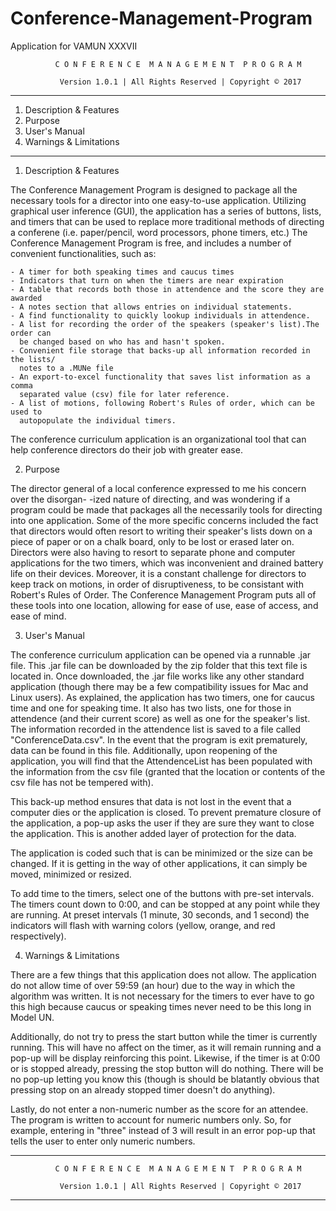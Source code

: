 # Conference-Management-Program
Application for VAMUN XXXVII
	
	          C O N F E R E N C E  M A N A G E M E N T  P R O G R A M 

	           Version 1.0.1 | All Rights Reserved | Copyright © 2017	

-------------------------------------------------------------------------------------------

1. Description & Features
2. Purpose
3. User's Manual
4. Warnings & Limitations

--------------------------------------------------------------------------------------------

1. Description & Features

The Conference Management Program is designed to package all the necessary tools 
for a director into one easy-to-use application. Utilizing graphical user inference (GUI),
the application has a series of buttons, lists, and timers that can be used to replace
more traditional methods of directing a conferene (i.e. paper/pencil, word processors,
phone timers, etc.) The Conference Management Program is free, and includes a number of
convenient functionalities, such as:

	- A timer for both speaking times and caucus times
	- Indicators that turn on when the timers are near expiration
	- A table that records both those in attendence and the score they are awarded
	- A notes section that allows entries on individual statements.
	- A find functionality to quickly lookup individuals in attendence.
	- A list for recording the order of the speakers (speaker's list).The order can 
	  be changed based on who has and hasn't spoken.
	- Convenient file storage that backs-up all information recorded in the lists/ 
	  notes to a .MUNe file
	- An export-to-excel functionality that saves list information as a comma
	  separated value (csv) file for later reference.
	- A list of motions, following Robert's Rules of order, which can be used to 
	  autopopulate the individual timers.

The conference curriculum application is an organizational tool that can help conference
directors do their job with greater ease.



2. Purpose

The director general of a local conference expressed to me his concern over the disorgan-
-ized nature of directing, and was wondering if a program could be made that packages all 
the necessarily tools for directing into one application. Some of the more specific
concerns included the fact that directors would often resort to writing their speaker's
lists down on a piece of paper or on a chalk board, only to be lost or erased later on. 
Directors were also having to resort to separate phone and computer applications for the
two timers, which was inconvenient and drained battery life on their devices. Moreover,
it is a constant challenge for directors to keep track on motions, in order of
disruptiveness, to be consistant with Robert's Rules of Order. The Conference Management
Program puts all of these tools into one location, allowing for ease of use, ease of
access, and ease of mind.



3. User's Manual

The conference curriculum application can be opened via a runnable .jar file. This .jar
file can be downloaded by the zip folder that this text file is located in. Once
downloaded, the .jar file works like any other standard application (though there may be
a few compatibility issues for Mac and Linux users). As explained, the application has two
timers, one for caucus time and one for speaking time. It also has two lists, one for 
those in attendence (and their current score) as well as one for the speaker's list. The
information recorded in the attendence list is saved to a file called 
"ConferenceData.csv". In the event that the program is exit prematurely, data can be
found in this file. Additionally, upon reopening of the application, you will find that 
the AttendenceList has been populated with the information from the csv file (granted
that the location or contents of the csv file has not be tempered with).

This back-up method ensures that data is not lost in the event that a computer dies or
the application is closed. To prevent premature closure of the application, a pop-up
asks the user if they are sure they want to close the application. This is another added
layer of protection for the data. 

The application is coded such that is can be minimized or the size can be changed. If it
is getting in the way of other applications, it can simply be moved, minimized or
resized. 

To add time to the timers, select one of the buttons with pre-set intervals. The timers
count down to 0:00, and can be stopped at any point while they are running. At preset
intervals (1 minute, 30 seconds, and 1 second) the indicators will flash with warning
colors (yellow, orange, and red respectively). 



4. Warnings & Limitations

There are a few things that this application does not allow. The application do not allow
time of over 59:59 (an hour) due to the way in which the algorithm was written. It is not
necessary for the timers to ever have to go this high because caucus or speaking times 
never need to be this long in Model UN.

Additionally, do not try to press the start button while the timer is currently running.
This will have no affect on the timer, as it will remain running and a pop-up will be 
display reinforcing this point. Likewise, if the timer is at 0:00 or is stopped already,
pressing the stop button will do nothing. There will be no pop-up letting you know this 
(though is should be blatantly obvious that pressing stop on an already stopped timer
doesn't do anything).

Lastly, do not enter a non-numeric number as the score for an attendee. The program is 
written to account for numeric numbers only. So, for example, entering in "three" instead
of 3 will result in an error pop-up that tells the user to enter only numeric numbers.


-------------------------------------------------------------------------------------------

	          C O N F E R E N C E  M A N A G E M E N T  P R O G R A M 

	           Version 1.0.1 | All Rights Reserved | Copyright © 2017

-------------------------------------------------------------------------------------------



